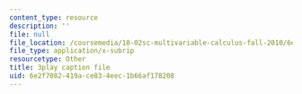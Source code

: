 ```yaml
---
content_type: resource
description: ''
file: null
file_location: /coursemedia/18-02sc-multivariable-calculus-fall-2010/6e2f7082419ace834eec1b66af178208_vnWXYI4UQrs.srt
file_type: application/x-subrip
resourcetype: Other
title: 3play caption file
uid: 6e2f7082-419a-ce83-4eec-1b66af178208
---
```

